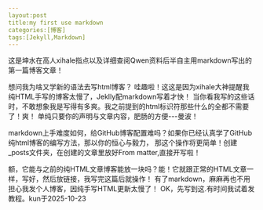 ```yaml
---
layout:post
title:my first use markdown
categories:[博客]
tags:[Jekyll,Markdown]
---
```


这是坤水在高人xihale指点以及详细查阅Qwen资料后半自主用markdown写出的第一篇博客文章！

想问我为啥又学新的语法去写html博客？
哇趣啦！这这是因为xihale大神提醒我纯HTML手写的博客太慢了，Jeklly配markdown写着才快！
当你看我写的这些话时，不敢想象我是写得有多爽。我之前提到的html标识符那些什么的全都不需要了！爽！
单纯只要你的声明与文章内容，肥肠的方便---曼波！

markdown上手难度如何，给GitHub博客配置难吗？如果你已经认真学了GitHub纯html博客的编写方法，那以你的恒心与毅力，
那这个操作将更简单！创建_posts文件夹，在创建的文章里放好From matter,直接开写啦！

额，它能与之前的纯HTML文章博客能放一块吗？能！它就跟正常的HTML文章一样，写好，然后放链接，我写完这篇后就操作！
有了markdown，麻麻再也不用担心我发个人博客，因纯手写HTML更新太慢了！
OK，先写到这.有时间我试着发教程。kun于2025-10-23

